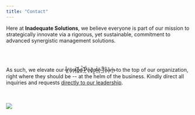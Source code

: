 ```yaml
---
title: "Contact"
---
```


Here at **Inadequate Solutions**, we believe everyone is part of our mission to strategically innovate via a rigorous, yet sustainable, commitment to advanced synergistic management solutions.

<br/><br/>

As such, we elevate our t̶̞̐r̸͉̕ũ̷̞s̴̕ͅt̴͓͝e̴͇͊d̶̲̚ ̴̫͌P̸͙̈́ȇ̷̖o̸̘̎p̶̛̫l̶̰̀ě̶͙ ̵̫̈́T̷̘̐e̴̗͋å̴͔m̶̼̀  to the top of our organization, right where they should be -- at the helm of the business. Kindly direct all inquiries and requests [directly to our leadership](mailto:hr@inadequate.solutions).

<br/><!-- website goes brrrrrrrrrrrr --><br/>
<img class="center" src="/images/dumpsterFire_small.gif" />

